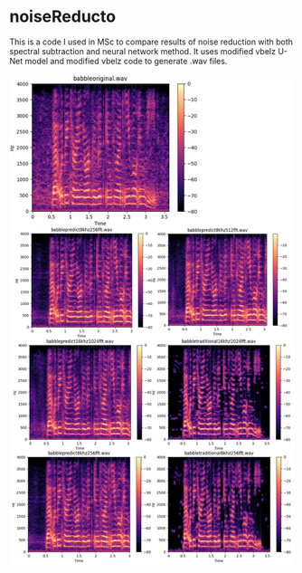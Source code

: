 # noiseReducto
This is a code I used in MSc to compare results of noise reduction with both spectral subtraction and neural network method. It uses modified vbelz U-Net model and modified vbelz code to generate .wav files.

![Screenshot of babble speech comparison.](/Images/babbleexample.png)
